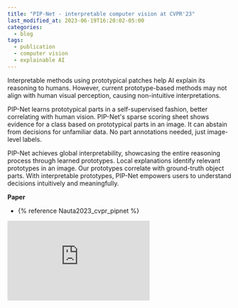 ```yaml
---
title: "PIP-Net - interpretable computer vision at CVPR'23"
last_modified_at: 2023-06-19T16:20:02-05:00
categories:
  - blog
tags:
  - publication
  - computer vision
  - explainable AI
---
```


Interpretable methods using prototypical patches help AI explain its reasoning to humans. However, current prototype-based methods may not align with human visual perception, causing non-intuitive interpretations.

PIP-Net learns prototypical parts in a self-supervised fashion, better correlating with human vision. PIP-Net's sparse scoring sheet shows evidence for a class based on prototypical parts in an image. It can abstain from decisions for unfamiliar data. No part annotations needed, just image-level labels.

PIP-Net achieves global interpretability, showcasing the entire reasoning process through learned prototypes. Local explanations identify relevant prototypes in an image. Our prototypes correlate with ground-truth object parts. With interpretable prototypes, PIP-Net empowers users to understand decisions intuitively and meaningfully.

**Paper**
<ul class="key_pubs single_pub">
<li> {% reference Nauta2023_cvpr_pipnet %}</li>
</ul>

<iframe width="320" height="180"
        src="https://www.youtube.com/embed/GfQQFQ62SLU"
        frameborder="0"
        allow="autoplay; encrypted-media"
        allowfullscreen></iframe>





